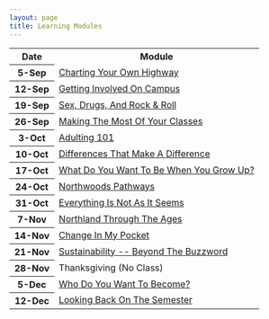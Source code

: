 ```yaml
---
layout: page
title: Learning Modules
---
```


<table width="100%">
<tr><th width="18%">Date</th><th width="82%">Module</th></tr>

<tr><th>5-Sep</th><td><a href="OwnHighway">Charting Your Own Highway</a></td></tr>
<tr><th>12-Sep</th><td><a href="GetInvolved">Getting Involved On Campus</a></td></tr>
<tr><th>19-Sep</th><td><a href="Health">Sex, Drugs, And Rock & Roll</a></td></tr>
<tr><th>26-Sep</th><td><a href="Academics">Making The Most Of Your Classes</a></td></tr>
<tr><th>3-Oct</th><td><a href="Adulting">Adulting 101</a></td></tr>
<tr><th>10-Oct</th><td><a href="Diversity">Differences That Make A Difference</a></td></tr>
<tr><th>17-Oct</th><td><a href="Careers">What Do You Want To Be When You Grow Up?</a></td></tr>
<tr><th>24-Oct</th><td><a href="Pathways">Northwoods Pathways</a></td></tr>
<tr><th>31-Oct</th><td><a href="CriticalThinking">Everything Is Not As It Seems</a></td></tr>
<tr><th>7-Nov</th><td><a href="NCHistory">Northland Through The Ages</a></td></tr>
<tr><th>14-Nov</th><td><a href="Finances">Change In My Pocket</a></td></tr>
<tr><th>21-Nov</th><td><a href="Sustainability">Sustainability -- Beyond The Buzzword</a></td></tr>
<tr><th>28-Nov</th><td>Thanksgiving (No Class)</td></tr>
<tr><th>5-Dec</th><td><a href="Engagement">Who Do You Want To Become?</a></td></tr>
<tr><th>12-Dec</th><td><a href="Final">Looking Back On The Semester</a></td></tr>
</table>
